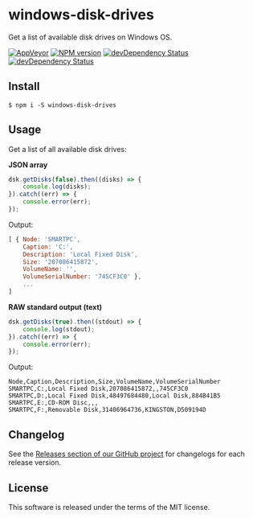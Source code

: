 # windows-disk-drives

Get a list of available disk drives on Windows OS.

[![AppVeyor](https://ci.appveyor.com/api/projects/status/b707ardgrdf0lwa3?svg=true)](https://ci.appveyor.com/project/beaver71/windows-disk-drives)
[![NPM version](https://img.shields.io/npm/v/windows-disk-drives.svg?style=flat-square)](https://www.npmjs.com/package/windows-disk-drives)
[![devDependency Status](https://img.shields.io/david/beaver71/windows-disk-drives.svg?style=flat-square)](https://david-dm.org/beaver71/windows-disk-drives#info=dependencies)
[![devDependency Status](https://img.shields.io/david/dev/beaver71/windows-disk-drives.svg?style=flat-square)](https://david-dm.org/beaver71/windows-disk-drives#info=devDependencies)

## Install

```
$ npm i -S windows-disk-drives
```

## Usage

Get a list of all available disk drives:

**JSON array**

```js
dsk.getDisks(false).then((disks) => {
	console.log(disks);
}).catch((err) => {
	console.error(err);
});
```

Output:

```js
[ { Node: 'SMARTPC',
    Caption: 'C:',
    Description: 'Local Fixed Disk',
    Size: '207086415872',
    VolumeName: '',
    VolumeSerialNumber: '745CF3C0' },
    ...
]
```

**RAW standard output (text)**

```js
dsk.getDisks(true).then((stdout) => {
	console.log(stdout);
}).catch((err) => {
	console.error(err);
});
```

Output:

```text
Node,Caption,Description,Size,VolumeName,VolumeSerialNumber
SMARTPC,C:,Local Fixed Disk,207086415872,,745CF3C0
SMARTPC,D:,Local Fixed Disk,48497684480,Local Disk,884B41B5
SMARTPC,E:,CD-ROM Disc,,,
SMARTPC,F:,Removable Disk,31406964736,KINGSTON,D509194D
```


## Changelog

See the [Releases section of our GitHub project](https://github.com/beaver71/windows-disk-drives/releases) for changelogs for each release version.

## License

This software is released under the terms of the MIT license.
